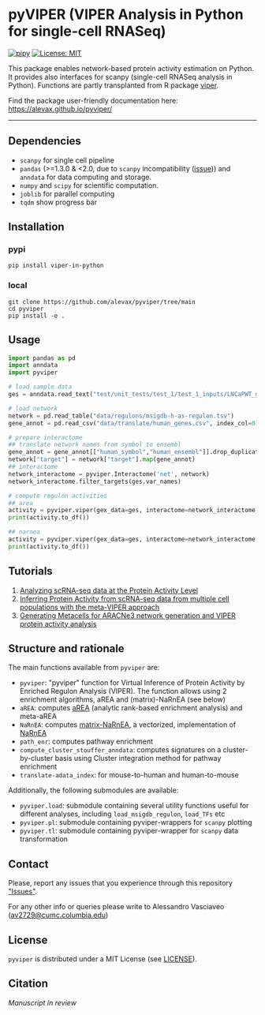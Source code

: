 # pyVIPER (VIPER Analysis in Python for single-cell RNASeq)
[![pipy](https://img.shields.io/pypi/v/pyviper?color=informational)](https://pypi.python.org/pypi/pyviper)
[![License: MIT](https://img.shields.io/badge/License-MIT-yellow.svg)](https://opensource.org/licenses/MIT)

This package enables network-based protein activity estimation on Python.
It provides also interfaces for scanpy (single-cell RNASeq analysis in Python).
Functions are partly transplanted from R package [viper](https://www.bioconductor.org/packages/release/bioc/html/viper.html).

Find the package user-friendly documentation here: https://alevax.github.io/pyviper/

---

## Dependencies
- `scanpy` for single cell pipeline
- `pandas` (>=1.3.0 & <2.0, due to `scanpy` incompatibility ([issue](https://github.com/scverse/scanpy/issues/2564))) and `anndata` for data computing and storage. 
- `numpy` and `scipy`  for scientific computation.
- `joblib` for parallel computing
- `tqdm` show progress bar

## Installation
### pypi
```shell
pip install viper-in-python
```
### local
```shell
git clone https://github.com/alevax/pyviper/tree/main
cd pyviper
pip install -e .
```

## Usage
```python
import pandas as pd
import anndata
import pyviper

# load sample data
ges = anndata.read_text("test/unit_tests/test_1/test_1_inputs/LNCaPWT_gExpr_GES.tsv").T

# load network
network = pd.read_table("data/regulons/msigdb-h-as-regulon.tsv")
gene_annot = pd.read_csv("data/translate/human_genes.csv", index_col=0)

# prepare interactome
## translate network names from symbol to ensembl
gene_annot = gene_annot[["human_symbol","human_ensembl"]].drop_duplicates().set_index("human_symbol")["human_ensembl"].to_dict()
network["target"] = network["target"].map(gene_annot)
## interactome
network_interactome = pyviper.Interactome('net', network)
network_interactome.filter_targets(ges.var_names)

# compute regulon activities
## area
activity = pyviper.viper(gex_data=ges, interactome=network_interactome, enrichment="area")
print(activity.to_df())

## narnea
activity = pyviper.viper(gex_data=ges, interactome=network_interactome, enrichment="narnea")
print(activity.to_df())
```

## Tutorials
1. [Analyzing scRNA-seq data at the Protein Activity Level](https://alevax.github.io/pyviper/Tutorial-1.html)
2. [Inferring Protein Activity from scRNA-seq data from multiple cell populations with the meta-VIPER approach](https://alevax.github.io/pyviper/Tutorial-2.html)
3. [Generating Metacells for ARACNe3 network generation and VIPER protein activity analysis](https://alevax.github.io/pyviper/Tutorial-3.html)

## Structure and rationale

The main functions available from `pyviper` are:
- `pyviper`: "pyviper" function for Virtual Inference of Protein Activity by Enriched Regulon Analysis (VIPER). The function allows using 2 enrichment algorithms, aREA and (matrix)-NaRnEA (see below)
- `aREA`: computes [aREA](https://www.nature.com/articles/ng.3593) (analytic rank-based enrichment analysis) and meta-aREA
- `NaRnEA`: computes [matrix-NaRnEA](https://www.biorxiv.org/content/10.1101/2021.05.20.445002v5), a vectorized, implementation of [NaRnEA](https://www.mdpi.com/1099-4300/25/3/542)
- `path_enr`: computes pathway enrichment
- `compute_cluster_stouffer_anndata`: computes signatures on a cluster-by-cluster basis using Cluster integration method for pathway enrichment
- `translate-adata_index`: for mouse-to-human and human-to-mouse

Additionally, the following submodules are available:
- `pyviper.load`: submodule containing several utility functions useful for different analyses, including `load_msigdb_regulon`, `load_TFs` etc
- `pyviper.pl`: submodule containing pyviper-wrappers for `scanpy` plotting
- `pyviper.tl`: submodule containing pyviper-wrapper for `scanpy` data transformation

## Contact
Please, report any issues that you experience through this repository ["Issues"](https://github.com/alevax/pyviper/issues).

For any other info or queries please write to Alessandro Vasciaveo (av2729@cumc.columbia.edu)

## License
`pyviper` is distributed under a MIT License (see [LICENSE](https://github.com/alevax/pyviper/blob/main/LICENSE)).


## Citation
_Manuscript in review_

